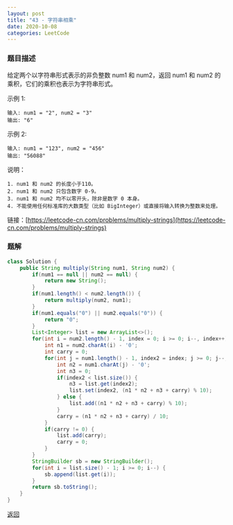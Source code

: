 ```yaml
---
layout: post
title: "43 - 字符串相乘"
date: 2020-10-08
categories: LeetCode
---
```


### **题目描述**
给定两个以字符串形式表示的非负整数 num1 和 num2，返回 num1 和 num2 的乘积，它们的乘积也表示为字符串形式。

示例 1:
```
输入: num1 = "2", num2 = "3"
输出: "6"
```
示例 2:
```
输入: num1 = "123", num2 = "456"
输出: "56088"
```
说明：
```
1. num1 和 num2 的长度小于110。
2. num1 和 num2 只包含数字 0-9。
3. num1 和 num2 均不以零开头，除非是数字 0 本身。
4. 不能使用任何标准库的大数类型（比如 BigInteger）或直接将输入转换为整数来处理。
```

链接：[https://leetcode-cn.com/problems/multiply-strings](https://leetcode-cn.com/problems/multiply-strings)



### **题解**
``` java
class Solution {
    public String multiply(String num1, String num2) {
        if(num1 == null || num2 == null) {
            return new String();
        }
        if(num1.length() < num2.length()) {
            return multiply(num2, num1);
        }
        if(num1.equals("0") || num2.equals("0")) {
            return "0";
        }
        List<Integer> list = new ArrayList<>();
        for(int i = num2.length() - 1, index = 0; i >= 0; i--, index++) {
            int n1 = num2.charAt(i) - '0';
            int carry = 0;
            for(int j = num1.length() - 1, index2 = index; j >= 0; j--, index2++) {
                int n2 = num1.charAt(j) - '0';
                int n3 = 0;
                if(index2 < list.size()) {
                    n3 = list.get(index2);
                    list.set(index2, (n1 * n2 + n3 + carry) % 10);
                } else {
                    list.add((n1 * n2 + n3 + carry) % 10);
                }
                carry = (n1 * n2 + n3 + carry) / 10;
            }
            if(carry != 0) {
                list.add(carry);
                carry = 0;
            }
        }
        StringBuilder sb = new StringBuilder();
        for(int i = list.size() - 1; i >= 0; i--) {
            sb.append(list.get(i));
        }
        return sb.toString();
    }
}
```


[返回](https://maxwell-blog.cn/leetcode/2020/10/08/leetcode.html)